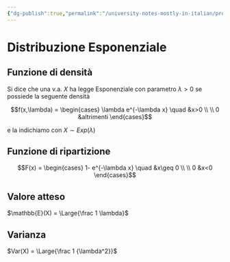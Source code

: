 ```yaml
---
{"dg-publish":true,"permalink":"/university-notes-mostly-in-italian/probabilita-statistica-and-knowledge-discovery/teoria/modelli-di-distribuzioni/continue/distribuzione-esponenziale/","created":"2023-01-23T11:15:20.059+01:00","updated":"2023-01-23T11:15:20.059+01:00"}
---
```


# Distribuzione Esponenziale
## Funzione di densità 
Si dice che una v.a. $X$ ha legge Esponenziale con parametro $\lambda > 0$ se possiede la seguente densità

$$f(x,\lambda) = \begin{cases} \lambda e^{-\lambda x} \quad &x>0 \\ \\ 0 &altrimenti \end{cases}$$

e la indichiamo con $X ∼ Exp(\lambda)$

## Funzione di ripartizione
$$F(x) =
\begin{cases}
1- e^{-\lambda x} \quad &x\geq 0 \\ \\
0 &x<0
\end{cases}$$
## Valore atteso
$\mathbb{E}(X) = \Large{\frac 1 \lambda}$

## Varianza
$Var(X) = \Large{\frac 1 {\lambda^2}}$